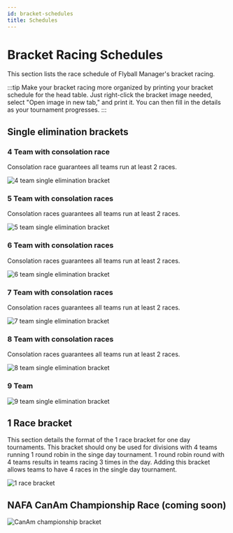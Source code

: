 ```yaml
---
id: bracket-schedules
title: Schedules
---
```


# Bracket Racing Schedules

This section lists the race schedule of Flyball Manager's bracket racing.

:::tip
Make your bracket racing more organized by printing your bracket schedule for the head table. Just right-click the bracket image needed, select "Open image in new tab," and print it. You can then fill in the details as your tournament progresses.
:::

## Single elimination brackets

### 4 Team with consolation race

Consolation race guarantees all teams run at least 2 races.

![4 team single elimination bracket](/img/4-team-se-bracket.drawio.svg)

### 5 Team with consolation races

Consolation races guarantees all teams run at least 2 races.

![5 team single elimination bracket](/img/5-team-se-bracket.drawio.svg)

### 6 Team with consolation races

Consolation races guarantees all teams run at least 2 races.

![6 team single elimination bracket](/img/6-team-se-bracket.drawio.svg)

### 7 Team with consolation races

Consolation races guarantees all teams run at least 2 races.

![7 team single elimination bracket](/img/7-team-se-bracket.drawio.svg)

### 8 Team with consolation races

Consolation races guarantees all teams run at least 2 races.

![8 team single elimination bracket](/img/8-team-se-bracket.drawio.svg)

### 9 Team

![9 team single elimination bracket](/img/9-team-se-bracket.drawio.svg)

## 1 Race bracket

This section details the format of the 1 race bracket for one day tournaments. This bracket should ony be used for divisions with 4 teams running 1 round robin in the singe day tournament. 1 round robin round with 4 teams results in teams racing 3 times in the day. Adding this bracket allows teams to have 4 races in the single day tournament.

![1 race bracket](/img/1-race-bracket.drawio.svg)

## NAFA CanAm Championship Race (coming soon)

![CanAm championship bracket](/img/CanAm-championship.drawio.svg)
